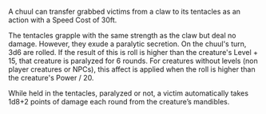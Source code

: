 A chuul can transfer grabbed victims from a claw to its tentacles as an action with a Speed Cost of 30ft. 

The tentacles grapple with the same strength as the claw but deal no damage. However, they exude a paralytic secretion. On the chuul's turn, 3d6 are rolled. If the result of this is roll is higher than the creature's Level + 15, that creature is paralyzed for 6 rounds. For creatures without levels (non player creatures or NPCs), this affect is applied when the roll is higher than the creature's Power / 20. 

While held in the tentacles, paralyzed or not, a victim automatically takes 1d8+2 points of damage each round from the creature’s mandibles.